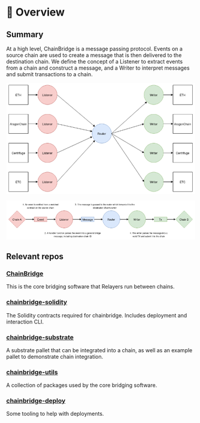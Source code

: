 # 🌉 <b> Overview </b>

## Summary

At a high level, ChainBridge is a message passing protocol. Events on a source chain are used to create a message that is then delivered to the destination chain. We define the concept of a Listener to extract events from a chain and construct a message, and a Writer to interpret messages and submit transactions to a chain. 

![](./img/overview.png)

![](./img/system-flow.png)


## Relevant repos

### [ChainBridge](https://github.com/ChainSafe/ChainBridge)
This is the core bridging software that Relayers run between chains.

### [chainbridge-solidity](https://github.com/ChainSafe/chainbridge-solidity) 
The Solidity contracts required for chainbridge. Includes deployment and interaction CLI.
    
### [chainbridge-substrate](https://github.com/ChainSafe/chainbridge-substrate)
A substrate pallet that can be integrated into a chain, as well as an example pallet to demonstrate chain integration.

### [chainbridge-utils](https://github.com/ByKeks/chainbridge-utils)
A collection of packages used by the core bridging software.

### [chainbridge-deploy](https://github.com/ChainSafe/ChainBridge)
Some tooling to help with deployments.

